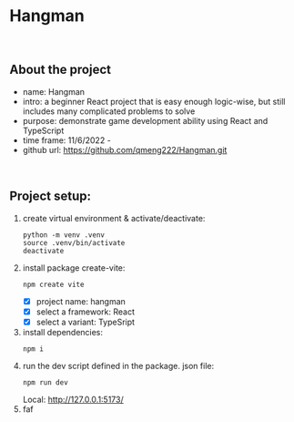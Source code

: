 # Hangman

<br>

## About the project

- name: Hangman
- intro: a beginner React project that is easy enough logic-wise, but still includes many complicated problems to solve
- purpose: demonstrate game development ability using React and TypeScript
- time frame: 11/6/2022 -
- github url: https://github.com/qmeng222/Hangman.git

<br>

## Project setup:

1. create virtual environment & activate/deactivate:
   ```
   python -m venv .venv
   source .venv/bin/activate
   deactivate
   ```
2. install package create-vite:
   ```
   npm create vite
   ```
   - [x] project name: hangman
   - [x] select a framework: React
   - [x] select a variant: TypeSript
3. install dependencies:
   ```
   npm i
   ```
4. run the dev script defined in the package. json file:
   ```
   npm run dev
   ```
   Local: http://127.0.0.1:5173/
5. faf
